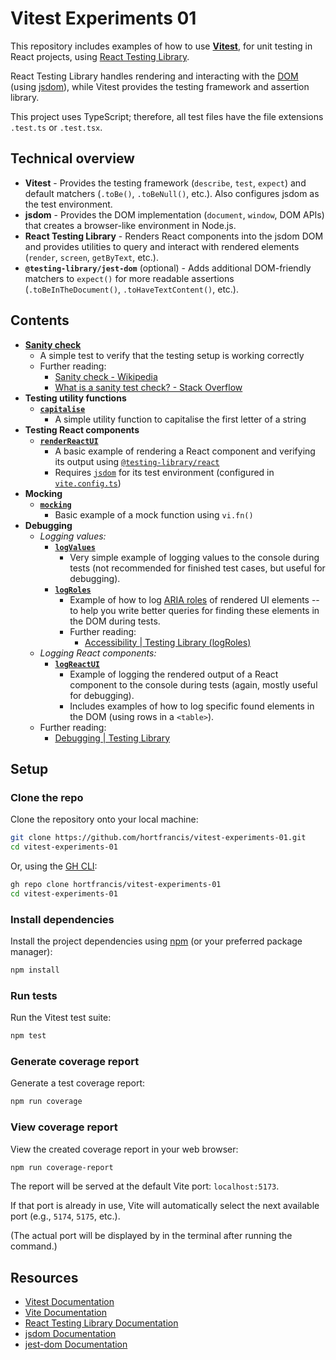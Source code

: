 # Vitest Experiments 01

This repository includes examples of how to use [**Vitest**](https://vitest.dev/), for unit testing in React projects, using [React Testing Library](https://testing-library.com/docs/react-testing-library/intro/). 

React Testing Library handles rendering and interacting with the [DOM](https://developer.mozilla.org/en-US/docs/Web/API/Document_Object_Model) (using [jsdom](https://github.com/jsdom/jsdom)), while Vitest provides the testing framework and assertion library.

This project uses TypeScript; therefore, all test files have the file extensions `.test.ts` or `.test.tsx`.

## Technical overview

- **Vitest** - Provides the testing framework (`describe`, `test`, `expect`) and default matchers (`.toBe()`, `.toBeNull()`, etc.). Also configures jsdom as the test environment.
- **jsdom** - Provides the DOM implementation (`document`, `window`, DOM APIs) that creates a browser-like environment in Node.js.
- **React Testing Library** - Renders React components into the jsdom DOM and provides utilities to query and interact with rendered elements (`render`, `screen`, `getByText`, etc.).
- **`@testing-library/jest-dom`** (optional) - Adds additional DOM-friendly matchers to `expect()` for more readable assertions (`.toBeInTheDocument()`, `.toHaveTextContent()`, etc.).

## Contents

- [**Sanity check**](./tests/sanity-check.test.ts)
  - A simple test to verify that the testing setup is working correctly
  - Further reading:
    - [Sanity check - Wikipedia](https://en.wikipedia.org/wiki/Sanity_check)
    - [What is a sanity test check? - Stack Overflow](https://stackoverflow.com/questions/4055733/what-is-a-sanity-test-check)
- **Testing utility functions**
  - [**`capitalise`**](./tests/capitalise.test.ts)
    - A simple utility function to capitalise the first letter of a string
- **Testing React components**
  - [**`renderReactUI`**](./tests/renderReactUI.test.tsx)
    - A basic example of rendering a React component and verifying its output using [`@testing-library/react`](https://testing-library.com/docs/react-testing-library/intro/)
    - Requires [`jsdom`](https://github.com/jsdom/jsdom) for its test environment (configured in [`vite.config.ts`](./vite.config.ts))
- **Mocking**
  - [**`mocking`**](./tests/mocking.test.ts)
    - Basic example of a mock function using `vi.fn()`
- **Debugging**
  - *Logging values:*
    - [**`logValues`**](./tests/logValues.test.ts)
      - Very simple example of logging values to the console during tests (not recommended for finished test cases, but useful for debugging).
    - [**`logRoles`**](./tests/logRoles.test.tsx)
      - Example of how to log [ARIA roles](https://developer.mozilla.org/en-US/docs/Web/Accessibility/ARIA/Reference/Roles) of rendered UI elements -- to help you write better queries for finding these elements in the DOM during tests.
      - Further reading:
        - [Accessibility | Testing Library (logRoles)](https://testing-library.com/docs/dom-testing-library/api-accessibility#logroles)
  - *Logging React components:*
    - [**`logReactUI`**](./tests/logReactUI.test.tsx)
      - Example of logging the rendered output of a React component to the console during tests (again, mostly useful for debugging).
      - Includes examples of how to log specific found elements in the DOM (using rows in a `<table>`).
  - Further reading:
    - [Debugging | Testing Library](https://testing-library.com/docs/dom-testing-library/api-debugging)

## Setup

### Clone the repo

Clone the repository onto your local machine:

```bash
git clone https://github.com/hortfrancis/vitest-experiments-01.git
cd vitest-experiments-01
```

Or, using the [GH CLI](https://cli.github.com/):

```bash
gh repo clone hortfrancis/vitest-experiments-01
cd vitest-experiments-01
```

### Install dependencies

Install the project dependencies using [npm](https://www.npmjs.com/) (or your preferred package manager):

```bash
npm install
```

### Run tests

Run the Vitest test suite:

```bash
npm test
```

### Generate coverage report

Generate a test coverage report:

```bash
npm run coverage
```

### View coverage report

View the created coverage report in your web browser:

```bash
npm run coverage-report
```

The report will be served at the default Vite port: `localhost:5173`.

If that port is already in use, Vite will automatically select the next available port (e.g., `5174`, `5175`, etc.).

(The actual port will be displayed by in the terminal after running the command.)

## Resources

- [Vitest Documentation](https://vitest.dev/)
- [Vite Documentation](https://vite.dev/)
- [React Testing Library Documentation](https://testing-library.com/docs/react-testing-library/intro/)
- [jsdom Documentation](https://github.com/jsdom/jsdom)
- [jest-dom Documentation](https://github.com/testing-library/jest-dom)
